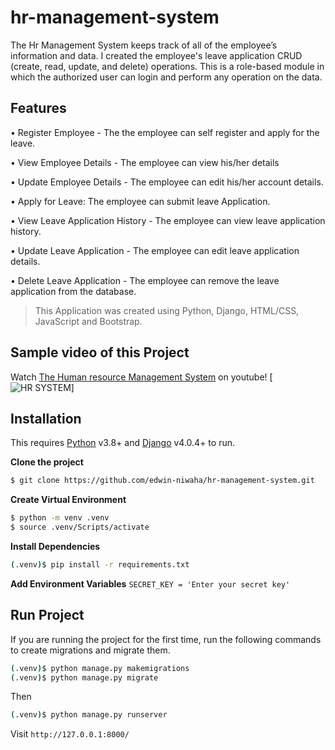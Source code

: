 # hr-management-system

The Hr Management System keeps track of all of the employee’s information and data. I created the employee's leave application CRUD (create, read, update, and delete) operations. This is a role-based module in which the authorized user can login and perform any operation on the data.

## Features

• Register Employee - The the employee can self register and apply for the leave.

• View Employee Details - The employee can view his/her details

• Update Employee Details - The employee can edit his/her account details.

• Apply for Leave: The employee can submit leave Application.

• View Leave Application History - The employee can view leave application history.

• Update Leave Application - The employee can edit leave application details.

• Delete Leave Application - The employee can remove the leave application from the database.

> This Application was created using Python, Django, HTML/CSS, JavaScript and Bootstrap.

## Sample video of this Project

Watch [The Human resource Management System](https://youtu.be/0qaWrDrrk5k) on youtube!
[![HR SYSTEM](https://github.com/edwin-niwaha/hr-management-system/assets/41472239/be5052ae-dae8-4c12-9a12-d3e996b6b743)]

## Installation

This requires [Python](https://www.python.org/) v3.8+ and [Django](https://www.djangoproject.com/) v4.0.4+ to run.

**Clone the project**

```bash
$ git clone https://github.com/edwin-niwaha/hr-management-system.git
```

**Create Virtual Environment**

```bash
$ python -m venv .venv
$ source .venv/Scripts/activate
```

**Install Dependencies**

```bash
(.venv)$ pip install -r requirements.txt
```

**Add Environment Variables**
`SECRET_KEY = 'Enter your secret key'`

## Run Project

If you are running the project for the first time, run the following commands to create migrations and migrate them.

```bash
(.venv)$ python manage.py makemigrations
(.venv)$ python manage.py migrate
```

Then

```bash
(.venv)$ python manage.py runserver
```

Visit `http://127.0.0.1:8000/`
